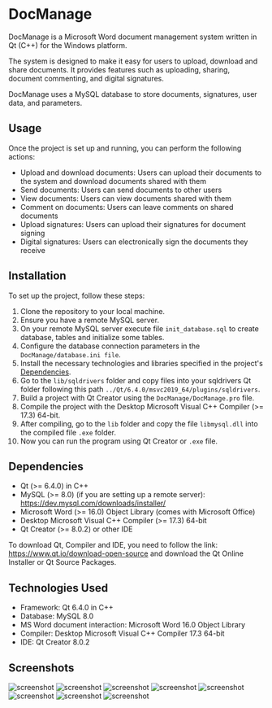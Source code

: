 # DocManage
DocManage is a Microsoft Word document management system written in Qt (C++) for the Windows platform. 

The system is designed to make it easy for users to upload, download and share documents. It provides features such as uploading, sharing, document commenting, and digital signatures. 

DocManage uses a MySQL database to store documents, signatures, user data, and parameters.

## Usage
Once the project is set up and running, you can perform the following actions:
- Upload and download documents: Users can upload their documents to the system and download documents shared with them
- Send documents: Users can send documents to other users
- View documents: Users can view documents shared with them
- Comment on documents: Users can leave comments on shared documents
- Upload signatures: Users can upload their signatures for document signing
- Digital signatures: Users can electronically sign the documents they receive

## Installation
To set up the project, follow these steps:
1. Clone the repository to your local machine.
2. Ensure you have a remote MySQL server.
3. On your remote MySQL server execute file `init_database.sql` to create database, tables and initialize some tables.
4. Configure the database connection parameters in the `DocManage/database.ini file`.
5. Install the necessary technologies and libraries specified in the project's [Dependencies](#dependencies).
6. Go to the `lib/sqldrivers` folder and copy files into your sqldrivers Qt folder following this path `../Qt/6.4.0/msvc2019_64/plugins/sqldrivers`.
7. Build a project with Qt Creator using the `DocManage/DocManage.pro` file.
8. Compile the project with the Desktop Microsoft Visual C++ Compiler (>= 17.3) 64-bit.
9. After compiling, go to the `lib` folder and copy the file `libmysql.dll` into the compiled file `.exe` folder.
10. Now you can run the program using Qt Creator or `.exe` file.

## Dependencies
- Qt (>= 6.4.0) in C++
- MySQL (>= 8.0) (if you are setting up a remote server): https://dev.mysql.com/downloads/installer/
- Microsoft Word (>= 16.0) Object Library (comes with Microsoft Office)
- Desktop Microsoft Visual C++ Compiler (>= 17.3) 64-bit
- Qt Creator (>= 8.0.2) or other IDE

To download Qt, Compiler and IDE, you need to follow the link: https://www.qt.io/download-open-source and download the Qt Online Installer or Qt Source Packages.

## Technologies Used
- Framework: Qt 6.4.0 in C++
- Database: MySQL 8.0
- MS Word document interaction: Microsoft Word 16.0 Object Library
- Compiler: Desktop Microsoft Visual C++ Compiler 17.3 64-bit
- IDE: Qt Creator 8.0.2

## Screenshots
![screenshot](https://github.com/ShevaMed/DocManage/blob/main/screenshots/screen1.png)
![screenshot](https://github.com/ShevaMed/DocManage/blob/main/screenshots/screen2.png)
![screenshot](https://github.com/ShevaMed/DocManage/blob/main/screenshots/screen3.png)
![screenshot](https://github.com/ShevaMed/DocManage/blob/main/screenshots/screen4.png)
![screenshot](https://github.com/ShevaMed/DocManage/blob/main/screenshots/screen5.png)
![screenshot](https://github.com/ShevaMed/DocManage/blob/main/screenshots/screen6.png)
![screenshot](https://github.com/ShevaMed/DocManage/blob/main/screenshots/screen7.png)
![screenshot](https://github.com/ShevaMed/DocManage/blob/main/screenshots/screen8.png)
